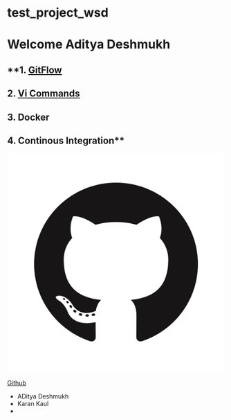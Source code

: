 # test_project_wsd


# Welcome Aditya Deshmukh

## **1. [GitFlow](/gitflow.md)
## 2. [Vi Commands](/vicommands.md)
## 3. Docker
## 4. Continous Integration**


![Github Logo](/images/GitHub-Mark.png)

[Github](https://github.githubassets.com/images/modules/logos_page/GitHub-Mark.png)


* ADitya Deshmukh
* Karan Kaul
*



